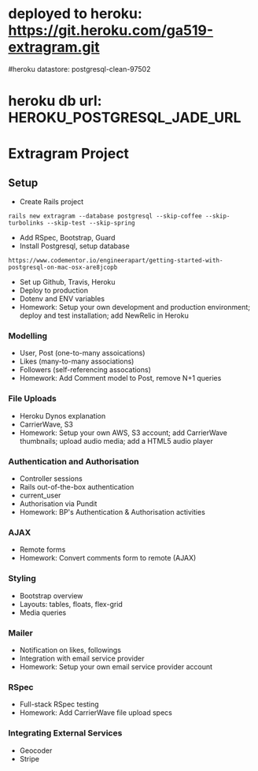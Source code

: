 # deployed to heroku: https://git.heroku.com/ga519-extragram.git
#heroku datastore: postgresql-clean-97502
# heroku db url: HEROKU_POSTGRESQL_JADE_URL


# Extragram Project

## Setup
* Create Rails project
```
rails new extragram --database postgresql --skip-coffee --skip-turbolinks --skip-test --skip-spring
```
* Add RSpec, Bootstrap, Guard
* Install Postgresql, setup database
```
https://www.codementor.io/engineerapart/getting-started-with-postgresql-on-mac-osx-are8jcopb
```
* Set up Github, Travis, Heroku
* Deploy to production
* Dotenv and ENV variables
* Homework: Setup your own development and production environment; deploy and test installation; add NewRelic in Heroku

### Modelling
* User, Post (one-to-many assoications)
* Likes (many-to-many associations)
* Followers (self-referencing assocations)
* Homework: Add Comment model to Post, remove N+1 queries

### File Uploads
* Heroku Dynos explanation
* CarrierWave, S3
* Homework: Setup your own AWS, S3 account; add CarrierWave thumbnails; upload audio media; add a HTML5 audio player

### Authentication and Authorisation
* Controller sessions
* Rails out-of-the-box authentication
* current_user
* Authorisation via Pundit
* Homework: BP's Authentication & Authorisation activities

### AJAX
* Remote forms
* Homework: Convert comments form to remote (AJAX)

### Styling
* Bootstrap overview
* Layouts: tables, floats, flex-grid
* Media queries

### Mailer
* Notification on likes, followings
* Integration with email service provider
* Homework: Setup your own email service provider account

### RSpec
* Full-stack RSpec testing
* Homework: Add CarrierWave file upload specs

### Integrating External Services
* Geocoder
* Stripe
